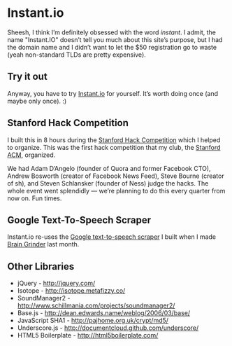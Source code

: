 # Instant.io

Sheesh, I think I’m definitely obsessed with the word *instant*. I admit, the name "Instant.IO" doesn’t tell you much about this site’s purpose, but I had the domain name and I didn’t want to let the $50 registration go to waste (yeah non-standard TLDs are pretty expensive).

## Try it out

Anyway, you have to try [Instant.io](http://instant.io) for yourself. It’s worth doing once (and maybe only once). :)

## Stanford Hack Competition

I built this in 8 hours during the [Stanford Hack Competition](http://stanfordacm.com/2011/05/hack-competition-results/) which I helped to organize. This was the first hack competition that my club, the [Stanford ACM](http://stanfordacm.com), organized.

We had Adam D’Angelo (founder of Quora and former Facebook CTO), Andrew Bosworth (creator of Facebook News Feed), Steve Bourne (creator of sh), and Steven Schlansker (founder of Ness) judge the hacks. The whole event went splendidly — we’re planning to do this every quarter from now on. Fun times.

## Google Text-To-Speech Scraper

Instant.io re-uses the [Google text-to-speech scraper](http://www.github.com/feross/google-tts-scraper) I built when I made [Brain Grinder](http://braingrinder.com) last month.

## Other Libraries

* jQuery - <http://jquery.com/>
* Isotope - <http://isotope.metafizzy.co/>
* SoundManager2 - <http://www.schillmania.com/projects/soundmanager2/>
* Base.js - <http://dean.edwards.name/weblog/2006/03/base/>
* JavaScript SHA1 - <http://pajhome.org.uk/crypt/md5/>
* Underscore.js - <http://documentcloud.github.com/underscore/>
* HTML5 Boilerplate - <http://html5boilerplate.com/>